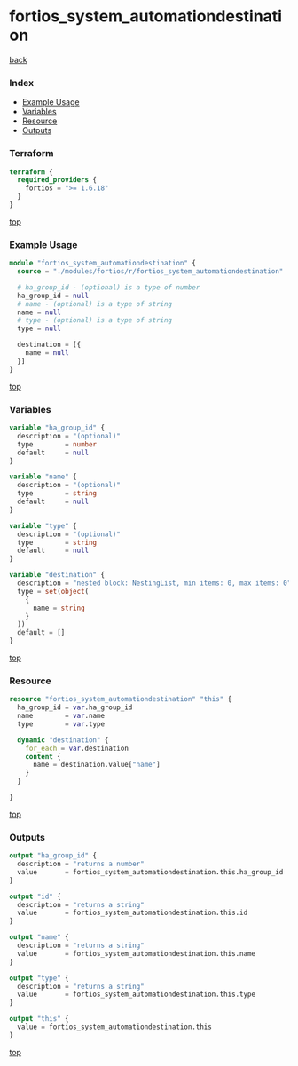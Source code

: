# fortios_system_automationdestination

[back](../fortios.md)

### Index

- [Example Usage](#example-usage)
- [Variables](#variables)
- [Resource](#resource)
- [Outputs](#outputs)

### Terraform

```terraform
terraform {
  required_providers {
    fortios = ">= 1.6.18"
  }
}
```

[top](#index)

### Example Usage

```terraform
module "fortios_system_automationdestination" {
  source = "./modules/fortios/r/fortios_system_automationdestination"

  # ha_group_id - (optional) is a type of number
  ha_group_id = null
  # name - (optional) is a type of string
  name = null
  # type - (optional) is a type of string
  type = null

  destination = [{
    name = null
  }]
}
```

[top](#index)

### Variables

```terraform
variable "ha_group_id" {
  description = "(optional)"
  type        = number
  default     = null
}

variable "name" {
  description = "(optional)"
  type        = string
  default     = null
}

variable "type" {
  description = "(optional)"
  type        = string
  default     = null
}

variable "destination" {
  description = "nested block: NestingList, min items: 0, max items: 0"
  type = set(object(
    {
      name = string
    }
  ))
  default = []
}
```

[top](#index)

### Resource

```terraform
resource "fortios_system_automationdestination" "this" {
  ha_group_id = var.ha_group_id
  name        = var.name
  type        = var.type

  dynamic "destination" {
    for_each = var.destination
    content {
      name = destination.value["name"]
    }
  }

}
```

[top](#index)

### Outputs

```terraform
output "ha_group_id" {
  description = "returns a number"
  value       = fortios_system_automationdestination.this.ha_group_id
}

output "id" {
  description = "returns a string"
  value       = fortios_system_automationdestination.this.id
}

output "name" {
  description = "returns a string"
  value       = fortios_system_automationdestination.this.name
}

output "type" {
  description = "returns a string"
  value       = fortios_system_automationdestination.this.type
}

output "this" {
  value = fortios_system_automationdestination.this
}
```

[top](#index)